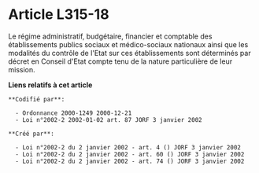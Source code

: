 # Article L315-18

Le régime administratif, budgétaire, financier et comptable des établissements publics sociaux et médico-sociaux nationaux
ainsi que les modalités du contrôle de l'Etat sur ces établissements sont déterminés par décret en Conseil d'Etat compte tenu
de la nature particulière de leur mission.

**Liens relatifs à cet article**

	**Codifié par**:

	  - Ordonnance 2000-1249 2000-12-21
	  - Loi n°2002-2 2002-01-02 art. 87 JORF 3 janvier 2002

	**Créé par**:

	  - Loi n°2002-2 du 2 janvier 2002 - art. 4 () JORF 3 janvier 2002
	  - Loi n°2002-2 du 2 janvier 2002 - art. 60 () JORF 3 janvier 2002
	  - Loi n°2002-2 du 2 janvier 2002 - art. 74 () JORF 3 janvier 2002
